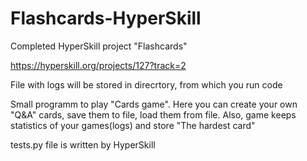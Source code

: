 # Flashcards-HyperSkill
Completed HyperSkill project "Flashcards"

https://hyperskill.org/projects/127?track=2

File with logs will be stored in direcrtory, from which you run code

Small programm to play "Cards game". Here you can create your own "Q&A" cards, save them to file, load them from file. Also, game keeps statistics of your games(logs) and store "The hardest card"

tests.py file is written by HyperSkill
